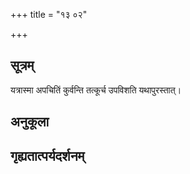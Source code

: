 +++
title = "१३ ०२"

+++
## सूत्रम्
यत्रास्मा अपचितिं कुर्वन्ति तत्कूर्च उपविशति यथापुरस्तात्।
## अनुकूला

## गृह्यतात्पर्यदर्शनम्

